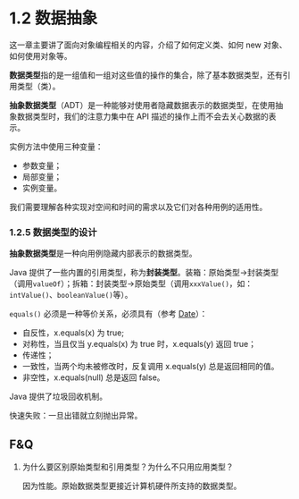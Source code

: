 # 1.2 数据抽象

这一章主要讲了面向对象编程相关的内容，介绍了如何定义类、如何 new 对象、如何使用对象等。

**数据类型**指的是一组值和一组对这些值的操作的集合，除了基本数据类型，还有引用类型（类）。

**抽象数据类型**（ADT）是一种能够对使用者隐藏数据表示的数据类型，在使用抽象数据类型时，我们的注意力集中在 API 描述的操作上而不会去关心数据的表示。

实例方法中使用三种变量：
- 参数变量；
- 局部变量；
- 实例变量。

我们需要理解各种实现对空间和时间的需求以及它们对各种用例的适用性。

### 1.2.5 数据类型的设计

**抽象数据类型**是一种向用例隐藏内部表示的数据类型。

Java 提供了一些内置的引用类型，称为**封装类型**。装箱：原始类型->封装类型（调用`valueOf`）；拆箱：封装类型->原始类型（调用`xxxValue()`，如：`intValue()`、`booleanValue()`等）。

`equals()` 必须是一种等价关系，必须具有（参考 [Date](https://github.com/hezhii/algorithm/blob/master/src/main/java/com/hezhou/algorihtm/chapter1/section2/Counter.java)）：
- 自反性，x.equals(x) 为 true;
- 对称性，当且仅当 y.equals(x) 为 true 时，x.equals(y) 返回 true；
- 传递性；
- 一致性，当两个均未被修改时，反复调用 x.equals(y) 总是返回相同的值。
- 非空性，x.equals(null) 总是返回 false。

Java 提供了垃圾回收机制。

快速失败：一旦出错就立刻抛出异常。

## F&Q

1. 为什么要区别原始类型和引用类型？为什么不只用应用类型？

    因为性能。原始数据类型更接近计算机硬件所支持的数据类型。
